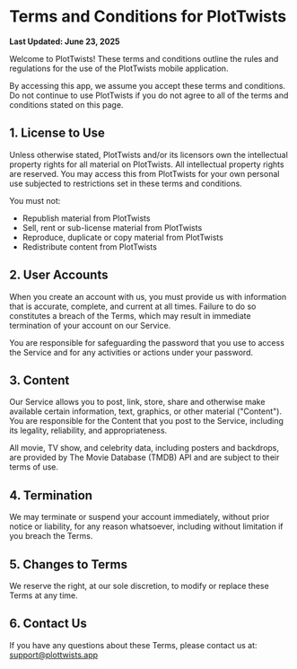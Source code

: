 # **Terms and Conditions for PlotTwists**

**Last Updated: June 23, 2025**

Welcome to PlotTwists\! These terms and conditions outline the rules and regulations for the use of the PlotTwists mobile application.

By accessing this app, we assume you accept these terms and conditions. Do not continue to use PlotTwists if you do not agree to all of the terms and conditions stated on this page.

## **1\. License to Use**

Unless otherwise stated, PlotTwists and/or its licensors own the intellectual property rights for all material on PlotTwists. All intellectual property rights are reserved. You may access this from PlotTwists for your own personal use subjected to restrictions set in these terms and conditions.

You must not:

* Republish material from PlotTwists  
* Sell, rent or sub-license material from PlotTwists  
* Reproduce, duplicate or copy material from PlotTwists  
* Redistribute content from PlotTwists

## **2\. User Accounts**

When you create an account with us, you must provide us with information that is accurate, complete, and current at all times. Failure to do so constitutes a breach of the Terms, which may result in immediate termination of your account on our Service.

You are responsible for safeguarding the password that you use to access the Service and for any activities or actions under your password.

## **3\. Content**

Our Service allows you to post, link, store, share and otherwise make available certain information, text, graphics, or other material ("Content"). You are responsible for the Content that you post to the Service, including its legality, reliability, and appropriateness.

All movie, TV show, and celebrity data, including posters and backdrops, are provided by The Movie Database (TMDB) API and are subject to their terms of use.

## **4\. Termination**

We may terminate or suspend your account immediately, without prior notice or liability, for any reason whatsoever, including without limitation if you breach the Terms.

## **5\. Changes to Terms**

We reserve the right, at our sole discretion, to modify or replace these Terms at any time.

## **6\. Contact Us**

If you have any questions about these Terms, please contact us at: support@plottwists.app